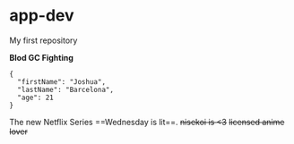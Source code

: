 # app-dev
My first repository

**Blod GC Fighting** 
```
{
  "firstName": "Joshua",
  "lastName": "Barcelona",
  "age": 21
}
```
The new Netflix Series ==Wednesday is lit==.
~~nisekoi is <3~~
~~licensed  anime lover~~


